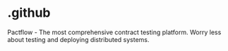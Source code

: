 # .github
Pactflow - The most comprehensive contract testing platform. Worry less about testing and deploying distributed systems.
